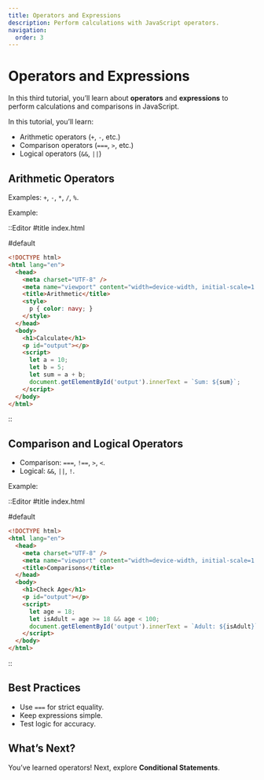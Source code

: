 ```yaml
---
title: Operators and Expressions
description: Perform calculations with JavaScript operators.
navigation:
  order: 3
---
```


# Operators and Expressions

In this third tutorial, you’ll learn about **operators** and **expressions** to perform calculations and comparisons in JavaScript.

In this tutorial, you’ll learn:
- Arithmetic operators (`+`, `-`, etc.)
- Comparison operators (`===`, `>`, etc.)
- Logical operators (`&&`, `||`)

## Arithmetic Operators

Examples: `+`, `-`, `*`, `/`, `%`.

Example:

::Editor
#title
index.html

#default
```html
<!DOCTYPE html>
<html lang="en">
  <head>
    <meta charset="UTF-8" />
    <meta name="viewport" content="width=device-width, initial-scale=1.0" />
    <title>Arithmetic</title>
    <style>
      p { color: navy; }
    </style>
  </head>
  <body>
    <h1>Calculate</h1>
    <p id="output"></p>
    <script>
      let a = 10;
      let b = 5;
      let sum = a + b;
      document.getElementById('output').innerText = `Sum: ${sum}`;
    </script>
  </body>
</html>
```
::

## Comparison and Logical Operators

- Comparison: `===`, `!==`, `>`, `<`.
- Logical: `&&`, `||`, `!`.

Example:

::Editor
#title
index.html

#default
```html
<!DOCTYPE html>
<html lang="en">
  <head>
    <meta charset="UTF-8" />
    <meta name="viewport" content="width=device-width, initial-scale=1.0" />
    <title>Comparisons</title>
  </head>
  <body>
    <h1>Check Age</h1>
    <p id="output"></p>
    <script>
      let age = 18;
      let isAdult = age >= 18 && age < 100;
      document.getElementById('output').innerText = `Adult: ${isAdult}`;
    </script>
  </body>
</html>
```
::

## Best Practices
- Use `===` for strict equality.
- Keep expressions simple.
- Test logic for accuracy.

## What’s Next?

You’ve learned operators! Next, explore **Conditional Statements**.